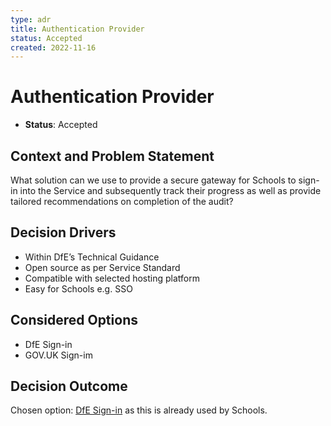 ```yaml
---
type: adr
title: Authentication Provider
status: Accepted
created: 2022-11-16
---
```


# Authentication Provider

* **Status**: Accepted

## Context and Problem Statement

What solution can we use to provide a secure gateway for Schools to sign-in into the Service and subsequently track their progress as well as provide tailored recommendations on completion of the audit?

## Decision Drivers

* Within DfE’s Technical Guidance
* Open source as per Service Standard
* Compatible with selected hosting platform
* Easy for Schools e.g. SSO

## Considered Options

* DfE Sign-in
* GOV.UK Sign-im

## Decision Outcome

Chosen option: [DfE Sign-in](https://services.signin.education.gov.uk) as this is already used by Schools.